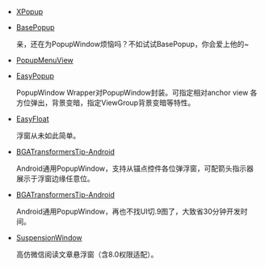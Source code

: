 * [XPopup](https://github.com/li-xiaojun/XPopup)
* [BasePopup](https://github.com/razerdp/BasePopup)

    亲，还在为PopupWindow烦恼吗？不如试试BasePopup，你会爱上他的~ 
* [PopupMenuView](https://github.com/minetsh/PopupMenuView)
* [EasyPopup](https://github.com/zyyoona7/EasyPopup)

    PopupWindow Wrapper对PopupWindow封装。可指定相对anchor view 各方位弹出，背景变暗，指定ViewGroup背景变暗等特性。   
* [EasyFloat](https://github.com/princekin-f/EasyFloat)

    浮窗从未如此简单。
* [BGATransformersTip-Android](https://github.com/bingoogolapple/BGATransformersTip-Android)

    Android通用PopupWindow，支持从锚点控件各位弹浮窗，可配箭头指示器展示于浮窗边缘任意位。
* [BGATransformersTip-Android](https://github.com/bingoogolapple/BGATransformersTip-Android)

    Android通用PopupWindow，再也不找UI切.9图了，大致省30分钟开发时间。
* [SuspensionWindow](https://github.com/24Kshign/SuspensionWindow)

    高仿微信阅读文章悬浮窗（含8.0权限适配）。